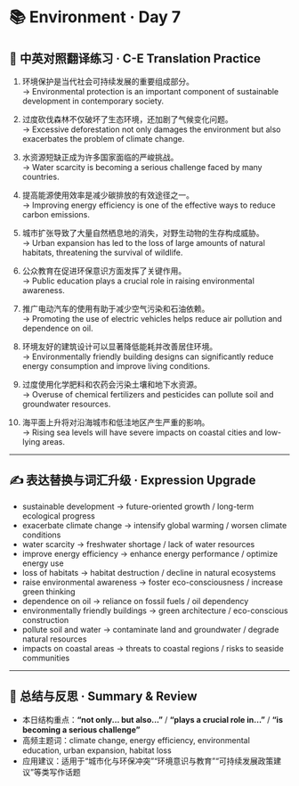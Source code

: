 # 📚 Environment · Day 7

## 📖 中英对照翻译练习 · C-E Translation Practice

1. 环境保护是当代社会可持续发展的重要组成部分。  
   → Environmental protection is an important component of sustainable development in contemporary society.

2. 过度砍伐森林不仅破坏了生态环境，还加剧了气候变化问题。  
   → Excessive deforestation not only damages the environment but also exacerbates the problem of climate change.

3. 水资源短缺正成为许多国家面临的严峻挑战。  
   → Water scarcity is becoming a serious challenge faced by many countries.

4. 提高能源使用效率是减少碳排放的有效途径之一。  
   → Improving energy efficiency is one of the effective ways to reduce carbon emissions.

5. 城市扩张导致了大量自然栖息地的消失，对野生动物的生存构成威胁。  
   → Urban expansion has led to the loss of large amounts of natural habitats, threatening the survival of wildlife.

6. 公众教育在促进环保意识方面发挥了关键作用。  
   → Public education plays a crucial role in raising environmental awareness.

7. 推广电动汽车的使用有助于减少空气污染和石油依赖。  
   → Promoting the use of electric vehicles helps reduce air pollution and dependence on oil.

8. 环境友好的建筑设计可以显著降低能耗并改善居住环境。  
   → Environmentally friendly building designs can significantly reduce energy consumption and improve living conditions.

9. 过度使用化学肥料和农药会污染土壤和地下水资源。  
   → Overuse of chemical fertilizers and pesticides can pollute soil and groundwater resources.

10. 海平面上升将对沿海城市和低洼地区产生严重的影响。  
    → Rising sea levels will have severe impacts on coastal cities and low-lying areas.

---

## ✍️ 表达替换与词汇升级 · Expression Upgrade

- sustainable development → future-oriented growth / long-term ecological progress  
- exacerbate climate change → intensify global warming / worsen climate conditions  
- water scarcity → freshwater shortage / lack of water resources  
- improve energy efficiency → enhance energy performance / optimize energy use  
- loss of habitats → habitat destruction / decline in natural ecosystems  
- raise environmental awareness → foster eco-consciousness / increase green thinking  
- dependence on oil → reliance on fossil fuels / oil dependency  
- environmentally friendly buildings → green architecture / eco-conscious construction  
- pollute soil and water → contaminate land and groundwater / degrade natural resources  
- impacts on coastal areas → threats to coastal regions / risks to seaside communities

---

## 🧠 总结与反思 · Summary & Review

- 本日结构重点：**“not only... but also...”** / **“plays a crucial role in…”** / **“is becoming a serious challenge”**  
- 高频主题词：climate change, energy efficiency, environmental education, urban expansion, habitat loss  
- 应用建议：适用于“城市化与环保冲突”“环境意识与教育”“可持续发展政策建议”等类写作话题
